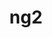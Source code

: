 ---
title: ng2
version: 1.0.0
contributors:
    - sprengerjo
    - SteKoe
    - gbtec-michaelhoppe
languages:
    - TypeScript
    - HTML
---